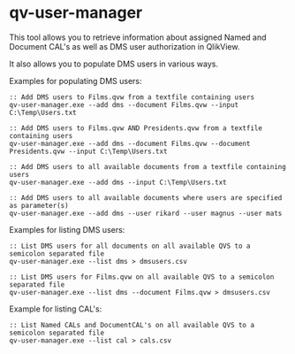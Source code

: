 qv-user-manager
===============

This tool allows you to retrieve information about assigned Named and Document CAL's as well as DMS user authorization in QlikView.

It also allows you to populate DMS users in various ways.

Examples for populating DMS users:

	:: Add DMS users to Films.qvw from a textfile containing users
	qv-user-manager.exe --add dms --document Films.qvw --input C:\Temp\Users.txt

	:: Add DMS users to Films.qvw AND Presidents.qvw from a textfile containing users
	qv-user-manager.exe --add dms --document Films.qvw --document Presidents.qvw --input C:\Temp\Users.txt

	:: Add DMS users to all available documents from a textfile containing users
	qv-user-manager.exe --add dms --input C:\Temp\Users.txt

	:: Add DMS users to all available documents where users are specified as parameter(s)
	qv-user-manager.exe --add dms --user rikard --user magnus --user mats


Examples for listing DMS users:

	:: List DMS users for all documents on all available QVS to a semicolon separated file
	qv-user-manager.exe --list dms > dmsusers.csv

	:: List DMS users for Films.qvw on all available QVS to a semicolon separated file
	qv-user-manager.exe --list dms --document Films.qvw > dmsusers.csv


Example for listing CAL's:

	:: List Named CALs and DocumentCAL's on all available QVS to a semicolon separated file
	qv-user-manager.exe --list cal > cals.csv
